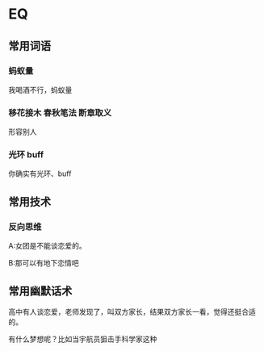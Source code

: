 # EQ



## 常用词语

### 蚂蚁量

我喝酒不行，蚂蚁量



### 移花接木 春秋笔法 断章取义

形容别人

### 光环 buff

你确实有光环、buff





## 常用技术

### 反向思维

A:女团是不能谈恋爱的。

B:那可以有地下恋情吧







## 常用幽默话术

高中有人谈恋爱，老师发现了，叫双方家长，结果双方家长一看，觉得还挺合适的。



有什么梦想呢？比如当宇航员狙击手科学家这种































